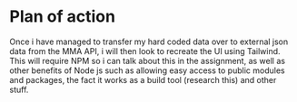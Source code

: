 # Plan of action

Once i have managed to transfer my hard coded data over to external json data from the MMA API, i will then look to recreate the UI using Tailwind. This will require NPM so i can talk about this in the assignment, as well as other benefits of Node js such as allowing easy access to public modules and packages, the fact it works as a build tool (research this) and other stuff.